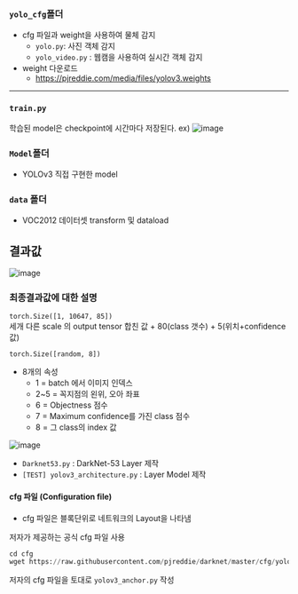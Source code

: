 ### ```yolo_cfg```폴더
- cfg 파일과 weight을 사용하여 물체 감지
  - ```yolo.py```: 사진 객체 감지
  - ```yolo_video.py``` : 웹캠을 사용하여 실시간 객체 감지
- weight 다운로드
  - https://pjreddie.com/media/files/yolov3.weights

---
### ```train.py```
학습된 model은 checkpoint에 시간마다 저장된다.
ex)
![image](https://user-images.githubusercontent.com/72767245/108292384-5604e200-71d7-11eb-9c32-3e3ba74b3329.png)


### ```Model```폴더
- YOLOv3 직접 구현한 model

### ```data``` 폴더
- VOC2012 데이터셋 transform 및 dataload

## 결과값 

![image](https://user-images.githubusercontent.com/72767245/104844285-c12a7280-5912-11eb-986e-5b49a645cc3d.png)

### 최종결과값에 대한 설명
```torch.Size([1, 10647, 85])```  
세개 다른 scale 의 output tensor 합친 값 + 80(class 갯수) + 5(위치+confidence값)  

```torch.Size([random, 8])```  

- 8개의 속성
  - 1 = batch 에서 이미지 인덱스
  - 2~5 = 꼭지점의 왼위, 오아 좌표
  - 6 = Objectness 점수
  - 7 = Maximum confidence를 가진 class 점수
  - 8 = 그 class의 index 값


![image](https://user-images.githubusercontent.com/72767245/104838191-a0efb900-58fc-11eb-9837-0612d74e3946.png)

- ```Darknet53.py``` : DarkNet-53 Layer 제작
- ```[TEST] yolov3_architecture.py``` : Layer Model 제작

#### cfg 파일 (Configuration file)

- cfg 파일은 블록단위로 네트워크의 Layout을 나타냄

저자가 제공하는 공식 cfg 파일 사용  

```python
cd cfg
wget https://raw.githubusercontent.com/pjreddie/darknet/master/cfg/yolov3.cfg
```

저자의 cfg 파일을 토대로 ```yolov3_anchor.py``` 작성
